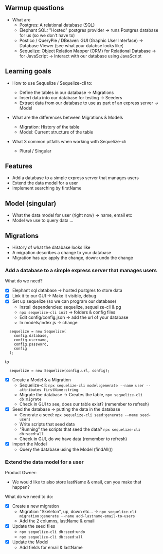 ## Warmup questions

- What are
  - Postgres: A relational database (SQL)
  - Elephant SQL: "Hosted" postgres provider
    -> runs Postgres database for us (so we don't have to)
  - Postico / QueryPie / DBeaver: GUI (Graphic User Interface)
    -> Database Viewer (see what your databse looks like)
  - Sequelize: Object Relation Mapper (ORM) for Relational Database
    -> for JavaScript -> Interact with our database using JavaScript

## Learning goals

- How to use Sequelize / Sequelize-cli to:

  - Define the tables in our database -> Migrations
  - Insert data into our database for testing -> Seeders
  - Extract data from our database to use as part of an express server -> Model

- What are the differences between Migrations & Models

  - Migration: History of the table
  - Model: Current structure of the table

- What 3 common pitfalls when working with Sequelize-cli
  - Plural / Singular

## Features

- Add a database to a simple express server that manages users
- Extend the data model for a user
- Implement searching by firstName

## Model (singular)

- What the data model for user (right now) -> name, email etc
- Model we use to query data ...

## Migrations

- History of what the database looks like
- A migration describes a change to your database
- Migration has up: apply the change, down: undo the change

### Add a database to a simple express server that manages users

What do we need?

- [x] Elephant sql database -> hosted postgres to store data
- [x] Link it to our GUI -> Make it visible, debug
- [x] Set up sequelize (so we can program our database)
  - Install dependencies: sequelize, sequelize-cli & pg
  - `npx sequelize-cli init` -> folders & config files
  - Edit config/config.json -> add the url of your database
  - In models/index.js -> change

```
  sequelize = new Sequelize(
    config.database,
    config.username,
    config.password,
    config
  );
```

to

```
  sequelize = new Sequelize(config.url, config);
```

- [x] Create a Model & a Migration
  - Sequelize-cli: `npx sequelize-cli model:generate --name user --attributes firstName:string`
  - Migrate the database -> Creates the table, `npx sequelize-cli db:migrate`
  - Check in GUI to see, does our table exist? (remember to refresh)
- [x] Seed the database -> putting the data in the database
  - Generate a seed: `npx sequelize-cli seed:generate --name seed-users`
  - Write scripts that seed data
  - "Running" the scripts that seed the data? `npx sequelize-cli db:seed:all`
  - Check in GUI, do we have data (remember to refresh)
- [x] Import the Model
  - Query the database using the Model (findAll())

### Extend the data model for a user

Product Owner:

- We would like to also store lastName & email, can you make that happen?

What do we need to do:

- [x] Create a new migration
  - Migration "Skeleton", up, down etc...
    -> `npx sequelize-cli migration:generate --name add-lastname-email-to-users`
  - Add the 2 columns, lastName & email
- [x] Update the seed files
  - `npx sequelize-cli db:seed:undo`
  - `npx sequelize-cli db:seed:all`
- [x] Update the Model
  - Add fields for email & lastName
